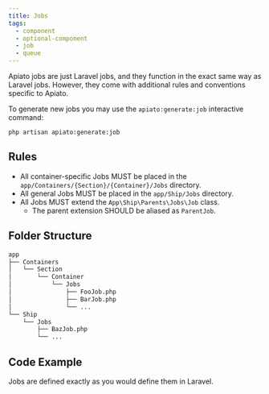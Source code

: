 ```yaml
---
title: Jobs
tags:
  - component
  - optional-component
  - job
  - queue
---
```


Apiato jobs are just Laravel jobs,
and they function in the exact same way as Laravel jobs.
However, they come with additional rules and conventions specific to Apiato.

To generate new jobs you may use the `apiato:generate:job` interactive command:

```
php artisan apiato:generate:job
```

## Rules

- All container-specific Jobs MUST be placed in the `app/Containers/{Section}/{Container}/Jobs` directory.
- All general Jobs MUST be placed in the `app/Ship/Jobs` directory.
- All Jobs MUST extend the `App\Ship\Parents\Jobs\Job` class.
  - The parent extension SHOULD be aliased as `ParentJob`.

## Folder Structure

```markdown
app
├── Containers
│   └── Section
│       └── Container
│           └── Jobs
│               ├── FooJob.php
│               ├── BarJob.php
│               └── ...
└── Ship
    └── Jobs
        ├── BazJob.php
        └── ...
```

## Code Example

Jobs are defined exactly as you would define them in Laravel.
